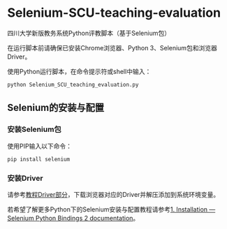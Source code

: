 # Selenium-SCU-teaching-evaluation
四川大学新版教务系统Python评教脚本（基于Selenium包）

在运行脚本前请确保已安装Chrome浏览器、Python 3、Selenium包和浏览器Driver。

使用Python运行脚本，在命令提示符或shell中输入：
```shell
python Selenium_SCU_teaching_evaluation.py
```

## Selenium的安装与配置
### 安装Selenium包
使用PIP输入以下命令：
```shell
pip install selenium
```
### 安装Driver
请参考[教程Driver部分](https://selenium-python.readthedocs.io/installation.html#drivers)，下载浏览器对应的Driver并解压添加到系统环境变量。

若希望了解更多Python下的Selenium安装与配置教程请参考[1. Installation — Selenium Python Bindings 2 documentation](https://selenium-python.readthedocs.io/installation.html)。
